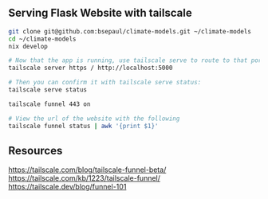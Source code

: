 ## Serving Flask Website with tailscale

```bash
git clone git@github.com:bsepaul/climate-models.git ~/climate-models
cd ~/climate-models
nix develop

# Now that the app is running, use tailscale serve to route to that port:
tailscale server https / http://localhost:5000

# Then you can confirm it with tailscale serve status:
tailscale serve status

tailscale funnel 443 on

# View the url of the website with the following
tailscale funnel status | awk '{print $1}'
```

## Resources
https://tailscale.com/blog/tailscale-funnel-beta/
https://tailscale.com/kb/1223/tailscale-funnel/
https://tailscale.dev/blog/funnel-101
